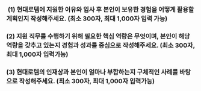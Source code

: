 ###  **(1) 현대로템에 지원한 이유와 입사 후 본인이 보유한 경험을 어떻게 활용할 계획인지 작성해주세요. (최소 300자, 최대 1,000자 입력 가능)**








### **(2) 지원 직무를 수행하기 위해 필요한 핵심 역량은 무엇이며, 본인이 해당 역량을 갖추고 있는지 경험과 성과를 중심으로 작성해주세요. (최소 300자, 최대 1,000자 입력가능)**



### **(3) 현대로템의 인재상과 본인이 얼마나 부합하는지 구체적인 사례를 바탕으로 작성해주세요. (최소 300자, 최대 1,000자 입력가능)**


